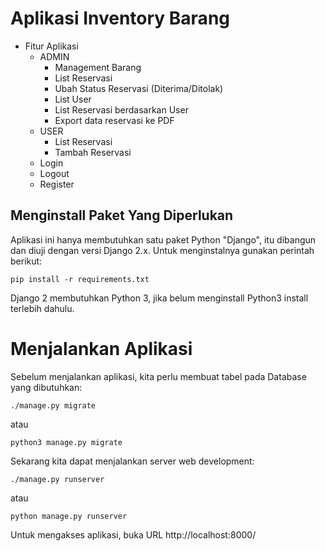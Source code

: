 # Aplikasi Inventory Barang #

* Fitur Aplikasi
    * ADMIN
        * Management Barang
        * List Reservasi
        * Ubah Status Reservasi (Diterima/Ditolak)
        * List User
        * List Reservasi berdasarkan User
        * Export data reservasi ke PDF
    * USER
        * List Reservasi
        * Tambah Reservasi
    * Login
    * Logout
    * Register

## Menginstall Paket Yang Diperlukan ##
Aplikasi ini hanya membutuhkan satu paket Python "Django", itu dibangun dan diuji dengan versi Django 2.x. Untuk menginstalnya gunakan perintah berikut:

```
pip install -r requirements.txt
```

Django 2 membutuhkan Python 3, jika belum menginstall Python3 install terlebih dahulu.

# Menjalankan Aplikasi
Sebelum menjalankan aplikasi, kita perlu membuat tabel pada Database yang dibutuhkan:

```
./manage.py migrate
```
atau
```
python3 manage.py migrate
```

Sekarang kita dapat menjalankan server web development:

```
./manage.py runserver
```
atau
```
python manage.py runserver
```

Untuk mengakses aplikasi, buka URL http://localhost:8000/